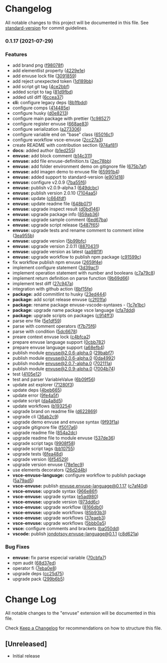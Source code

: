 # Changelog

All notable changes to this project will be documented in this file. See [standard-version](https://github.com/conventional-changelog/standard-version) for commit guidelines.

### 0.1.17 (2021-07-29)

### Features

- add brand png ([f98078f](https://github.com/JonDotsoy/envuse/commit/f98078fd31de33b2955e2061715457ef9faab509))
- add elementlist property ([4229e1e](https://github.com/JonDotsoy/envuse/commit/4229e1e4f94eaef81bc4c1a9d27b398df30e1177))
- add envuse lock file ([3091859](https://github.com/JonDotsoy/envuse/commit/30918590d717b771fbc53012c5de8997b2dde2d4))
- add reject unexpected token ([1d189bb](https://github.com/JonDotsoy/envuse/commit/1d189bb71154c85b750930558d19957febcbfb3c))
- add script git tag ([4ce2bbf](https://github.com/JonDotsoy/envuse/commit/4ce2bbf5b50c1368a7d77b120fee765bb24c6012))
- added script to tag ([81d9fbd](https://github.com/JonDotsoy/envuse/commit/81d9fbdd0f3390ff7d785b7973611eabf840a370))
- added util diff ([6ccea37](https://github.com/JonDotsoy/envuse/commit/6ccea37d32c65ea110e544d3f4c8c5697427b6e8))
- **cli:** configure legacy deps ([8b1fbdd](https://github.com/JonDotsoy/envuse/commit/8b1fbdd1aa6ba9fa2700542336c3be0453a0943a))
- configure comps ([414485e](https://github.com/JonDotsoy/envuse/commit/414485e48327033d3ca4f17948e92c29964e92e6))
- configure husky ([d0e8213](https://github.com/JonDotsoy/envuse/commit/d0e821381b140d1c3f5e2f15fa47a9c2dfd2d824))
- configure main package with prettier ([1c98527](https://github.com/JonDotsoy/envuse/commit/1c98527ceb775ca44b3b61281026127ce1e8ef33))
- configure register envuse ([668ae83](https://github.com/JonDotsoy/envuse/commit/668ae834d3f8f2160bef2f68d0be757797f949e7))
- configure serialization ([a273306](https://github.com/JonDotsoy/envuse/commit/a273306c214e80604d91ee29a41d9920661b22b5))
- configure variable end on "base" class ([65016c1](https://github.com/JonDotsoy/envuse/commit/65016c1e7f0598b6de4b9650418ec8f305ddd3ec))
- configure workflow vsce-envuse ([2cc27a3](https://github.com/JonDotsoy/envuse/commit/2cc27a3d8f435a6a00e0175763418b46a65ed120))
- create README with contribution section ([974af81](https://github.com/JonDotsoy/envuse/commit/974af81f8b5b7c9409b0a5324df9555a958eb0dc))
- **docs:** added author ([b1ed255](https://github.com/JonDotsoy/envuse/commit/b1ed2557d193d8ddf09dee5f7e79bf23f4e43887))
- **envuse:** add block comment ([b14c311](https://github.com/JonDotsoy/envuse/commit/b14c3110fc7f1b02c5ee1ab04c537c2589056adf))
- **envuse:** add file envuse-definition.ts ([2ec78bb](https://github.com/JonDotsoy/envuse/commit/2ec78bbb6e4a1fed8e213f954092ba52e275db95))
- **envuse:** add folder environment demo on gitignore file ([675b7af](https://github.com/JonDotsoy/envuse/commit/675b7afe836c7c9087b157a7fa2d8ae8323e3b35))
- **envuse:** add imagen demo to envuse file ([65991b4](https://github.com/JonDotsoy/envuse/commit/65991b41aa261db0e672479f1910adcccc72c6c0))
- **envuse:** added support to standard-version ([e901d18](https://github.com/JonDotsoy/envuse/commit/e901d185f6e05757ffcbce7f54fac2e03c836b34))
- **envuse:** configure v2.0.9 ([7ba55f6](https://github.com/JonDotsoy/envuse/commit/7ba55f676bcb074484dd2a81b36c5f54e7200389))
- **envuse:** publish v2.0.9-alpha.1 ([649dcbc](https://github.com/JonDotsoy/envuse/commit/649dcbc60cf215634044224a4cb804a0f1f1ab74))
- **envuse:** publish version 2.0.10 ([7104aa5](https://github.com/JonDotsoy/envuse/commit/7104aa556500503ce57bb3b846da982b48b2ce7b))
- **envuse:** update ([c664fdf](https://github.com/JonDotsoy/envuse/commit/c664fdf1483e9b6511fca46bd601fd82fc5e1195))
- **envuse:** update readme file ([648b071](https://github.com/JonDotsoy/envuse/commit/648b071d1be41e4fe3cf33eaebd4d7536194c439))
- **envuse:** upgrade inspect result ([d0bd146](https://github.com/JonDotsoy/envuse/commit/d0bd14680306d50c3083d780a617f762e9553db2))
- **envuse:** upgrade package info ([859ab36](https://github.com/JonDotsoy/envuse/commit/859ab36d6604c853e22e0fe95e421bdc341cb510))
- **envuse:** upgrade sample comment ([6ed67ba](https://github.com/JonDotsoy/envuse/commit/6ed67ba9ce5678f0489b84c73e515d344adab4d8))
- **envuse:** upgrade script release ([5487f65](https://github.com/JonDotsoy/envuse/commit/5487f65a2dc74d5e9a7235915fd6646a5480bf5c))
- **envuse:** upgrade tests and rename comment to comment inline ([3ea955b](https://github.com/JonDotsoy/envuse/commit/3ea955b270331cd1591c90723f7a047220bcb2e2))
- **envuse:** upgrade version ([5b99bfc](https://github.com/JonDotsoy/envuse/commit/5b99bfca3e1164b45c64bed3caf7efd3fb0fc467))
- **envuse:** upgrade version 2.0.11 ([8870431](https://github.com/JonDotsoy/envuse/commit/8870431c33ffcb39e53e92947cf6f08c4fc3993e))
- **envuse:** upgrade version as latest ([aa98f1f](https://github.com/JonDotsoy/envuse/commit/aa98f1f835687a8dcdcaf6bfa69bee7e657c380f))
- **envuse:** upgrade workflow to publish npm package ([c91599c](https://github.com/JonDotsoy/envuse/commit/c91599cd8597ab4b5b49132be1f47da0a1341658))
- fix workflow publish npm envuse ([2659f4e](https://github.com/JonDotsoy/envuse/commit/2659f4eace42ffa5afeb4822ebab0632a09db128))
- implement configure statement ([3d39ac1](https://github.com/JonDotsoy/envuse/commit/3d39ac1aa0db1b622661bde118341190b23ed9c8))
- implement operation statement with number and booleans ([c7a79c8](https://github.com/JonDotsoy/envuse/commit/c7a79c8342a0295d0dd35a5840c4cd5c5a571254))
- implement return definition on parse function ([9b69d66](https://github.com/JonDotsoy/envuse/commit/9b69d663adf74b0bf1c50bcab17bfe279dd6f1d7))
- implement test diff ([27c947a](https://github.com/JonDotsoy/envuse/commit/27c947ae8f5de2ca685edd80a13c94a91dbeed9a))
- integration with github action ([6bf15fe](https://github.com/JonDotsoy/envuse/commit/6bf15fef2d8abfb3bcc1d11129f9bf22826c934d))
- **package:** add commitlint to husky ([23ed444](https://github.com/JonDotsoy/envuse/commit/23ed444ad7c7a33bed3d1270b4396da7ce287897))
- **package:** add script release envuse ([c2f01fa](https://github.com/JonDotsoy/envuse/commit/c2f01fa4eed656e4506e7295483aa6195e97184f))
- **package:** rename package envuse-vscode-syntaxes - ([1c7e1bc](https://github.com/JonDotsoy/envuse/commit/1c7e1bc122277d3e45172cfeb9257e74c9d68bf8))
- **package:** upgrade name package vsce language ([cfa7ddd](https://github.com/JonDotsoy/envuse/commit/cfa7ddd931151b90dd84e9fd8e502ce2dcb84ee4))
- **package:** upgrade scripts on packages ([c914ff3](https://github.com/JonDotsoy/envuse/commit/c914ff31490875a5ca2a791b6811f9265e33149a))
- parse env file ([5e1df59](https://github.com/JonDotsoy/envuse/commit/5e1df59a24e6702594b1c5ad5acc01de34869343))
- parse with comment operators ([f7b75f6](https://github.com/JonDotsoy/envuse/commit/f7b75f6142b0c5fa2bfe6c8f0eb2b491d6168e15))
- parse with condition ([5dc6678](https://github.com/JonDotsoy/envuse/commit/5dc66788842b4153504f3f64be6637656532820f))
- preare context envuse lock ([c4bfca2](https://github.com/JonDotsoy/envuse/commit/c4bfca2b0138f58127cfdc2153cba33825fd46a3))
- prepare envuse language support ([0cbb782](https://github.com/JonDotsoy/envuse/commit/0cbb7826a7e94db337d7b3b7166ed6b158397cda))
- prepare envuse language support ([a68efb4](https://github.com/JonDotsoy/envuse/commit/a68efb49a033fd4b5584cc7a42eb0597a66dc74d))
- publish module envuse@2.0.6-alpha.0 ([29babf7](https://github.com/JonDotsoy/envuse/commit/29babf79b027aeb9210657ea2ef0ae70d4755e94))
- publish module envuse@2.0.6-alpha.0 ([0da4992](https://github.com/JonDotsoy/envuse/commit/0da4992594e10ff8eaefa7ebe9b90e95ad204488))
- publish module envuse@2.0.7-alpha.0 ([702111a](https://github.com/JonDotsoy/envuse/commit/702111ac212a5b24c8036b46e79a7b15d3b8505c))
- publish module envuse@2.0.9-alpha.0 ([7004b74](https://github.com/JonDotsoy/envuse/commit/7004b740dc77607f6d66fc03d76efa2fd74869c3))
- test ([4105e12](https://github.com/JonDotsoy/envuse/commit/4105e12509125e714be62a93a06761d965a4297e))
- test and parser VariableValue ([6b09f56](https://github.com/JonDotsoy/envuse/commit/6b09f5689d8072253fa0e7f27f78505605ea9665))
- update ast explorer ([71280f3](https://github.com/JonDotsoy/envuse/commit/71280f3b251edfac8b5186ea3bdcd4160bae8cbd))
- update deps ([4beb665](https://github.com/JonDotsoy/envuse/commit/4beb66542bbdd696629c5ebeaeae866e82f811a2))
- update error ([9fe4a5f](https://github.com/JonDotsoy/envuse/commit/9fe4a5ff969c726c1dba8114cef9f9ed9c857ed6))
- update script ([da4a8d5](https://github.com/JonDotsoy/envuse/commit/da4a8d5efa0ce850075486211de96031cff73223))
- update workflows ([b193254](https://github.com/JonDotsoy/envuse/commit/b1932547fd418b586ee084c39f3cab67014bd5aa))
- upgrade brand on readme file ([d622869](https://github.com/JonDotsoy/envuse/commit/d622869d805769ac9340b6d0df45c1778a7bca0c))
- upgrade cli ([36ab2c9](https://github.com/JonDotsoy/envuse/commit/36ab2c9408758832a46856e1f5aaea0bcdb7c58b))
- upgrade demo envuse and envuse syntax ([9f93f1a](https://github.com/JonDotsoy/envuse/commit/9f93f1abf21e28f8db7509a16d939c792d9382b0))
- upgrade gitignore file ([f5017a6](https://github.com/JonDotsoy/envuse/commit/f5017a6f505ec7b967843998872ace6baa035ecd))
- upgrade readme file ([854a2dc](https://github.com/JonDotsoy/envuse/commit/854a2dc5b3be0bd0b1f3479023ae64c650cb9361))
- upgrade readme file to module envuse ([537de36](https://github.com/JonDotsoy/envuse/commit/537de36cb386bd1571a7904ff7c619637a82763a))
- upgrade script tags ([9908f58](https://github.com/JonDotsoy/envuse/commit/9908f58b1319396cbe63f8fec6a785c2fb653c9b))
- upgrade script tags ([bb10755](https://github.com/JonDotsoy/envuse/commit/bb107557d0b586e11852e3861accbbda82d82a0a))
- upgrade tests ([6fea48d](https://github.com/JonDotsoy/envuse/commit/6fea48db7f0fd8d59b753130072b08d4954a241e))
- upgrade version ([6f54529](https://github.com/JonDotsoy/envuse/commit/6f5452924ebbe5a0b3929d1aea5e738186ebef43))
- upgrade version envuse ([78e1ec9](https://github.com/JonDotsoy/envuse/commit/78e1ec9371b7d3039288fdb11e409eb6ee7f6fdd))
- use elements decorators ([26d2d4b](https://github.com/JonDotsoy/envuse/commit/26d2d4b165a27c740c40fb112dec387c58ce305e))
- **vsce-envuse-language:** configure workflow to publish package ([5a79ad5](https://github.com/JonDotsoy/envuse/commit/5a79ad57c3004f6eb7b34aa5f72e6ce84ea24d78))
- **vsce-envuse:** publish envuse.envuse-language@0.1.17 ([c7af40d](https://github.com/JonDotsoy/envuse/commit/c7af40d42f6bf26ff4d39bac800f7f80fa63ed0e))
- **vsce-envuse:** upgrade syntax ([966e86f](https://github.com/JonDotsoy/envuse/commit/966e86f264ccde3b1010e39c3203be26df296b56))
- **vsce-envuse:** upgrade syntax ([e5ad980](https://github.com/JonDotsoy/envuse/commit/e5ad9803591411e3fdd4a69b8c6025d1e22919bc))
- **vsce-envuse:** upgrade version ([973dd6c](https://github.com/JonDotsoy/envuse/commit/973dd6c0f793c3291924fc3c4935e6024d50cd71))
- **vsce-envuse:** upgrade workflow ([8166db0](https://github.com/JonDotsoy/envuse/commit/8166db01f0aef730c1337979d7e1e2472cf390eb))
- **vsce-envuse:** upgrade workflows ([85b93b3](https://github.com/JonDotsoy/envuse/commit/85b93b3353c8f8616d7ef66f696fcc002d5d6c24))
- **vsce-envuse:** upgrade workflows ([37eaeb3](https://github.com/JonDotsoy/envuse/commit/37eaeb3fe00971928760497ede7c18c34bb1becc))
- **vsce-envuse:** upgrade workflows ([5bbb0a5](https://github.com/JonDotsoy/envuse/commit/5bbb0a5a2fe8d3219a5d21a5990d7dff1eeb702d))
- **vsce:** configure comments and brackets ([ba050dd](https://github.com/JonDotsoy/envuse/commit/ba050dd3ea49e22768367afe1ed013773e57d7d6))
- **vscode:** publish jondotsoy.envuse-language@0.1.1 ([c8d621a](https://github.com/JonDotsoy/envuse/commit/c8d621a62947b954ec9d714d7246357518722fe2))

### Bug Fixes

- **envuse:** fix parse especial variable ([70cbfa7](https://github.com/JonDotsoy/envuse/commit/70cbfa7d76333270d90442df32e6196f668c9fe4))
- npm audit ([68d37ed](https://github.com/JonDotsoy/envuse/commit/68d37ed6b4d194ad120c85dfd1961e428b26e101))
- operator fi ([7eba0e8](https://github.com/JonDotsoy/envuse/commit/7eba0e8cd18ce66d7b7472c6f13ecf8325ece340))
- upgrade deps ([cc25d75](https://github.com/JonDotsoy/envuse/commit/cc25d751740f81f1cfd6c312c99472548c539dcf))
- upgrade pack ([299b6b5](https://github.com/JonDotsoy/envuse/commit/299b6b5a0f4b272acb22cfb8c6dab2312d34c539))

# Change Log

All notable changes to the "envuse" extension will be documented in this file.

Check [Keep a Changelog](http://keepachangelog.com/) for recommendations on how to structure this file.

## [Unreleased]

- Initial release
